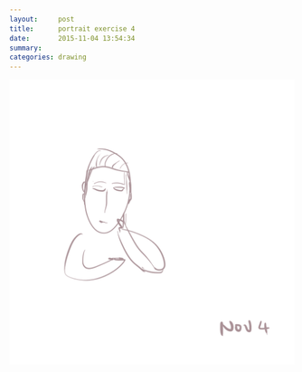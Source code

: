 ```yaml
---
layout:     post
title:      portrait exercise 4
date:       2015-11-04 13:54:34
summary:    
categories: drawing
---
```

![portrait exercise 4](/images/blog/portrait-exercise-4.png "HX not feeling well.")
